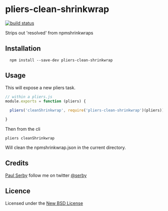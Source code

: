 # pliers-clean-shrinkwrap

[![build status](https://secure.travis-ci.org/serby/pliers-clean-shrinkwrap.png)](http://travis-ci.org/serby/pliers-clean-shrinkwrap)

Strips out 'resolved' from npmshrinkwraps

## Installation

      npm install --save-dev pliers-clean-shrinkwrap

## Usage

This will expose a new pliers task.

```js
// within a pliers.js
module.exports = function (pliers) {

  pliers('cleanShrinkwrap', require('pliers-clean-shrinkwrap')(pliers))

}
```

Then from the cli

```
pliers cleanShrinkwrap
```

Will clean the npmshrinkwrap.json in the current directory.

## Credits
[Paul Serby](https://github.com/serby/) follow me on twitter [@serby](http://twitter.com/serby)

## Licence
Licensed under the [New BSD License](http://opensource.org/licenses/bsd-license.php)

